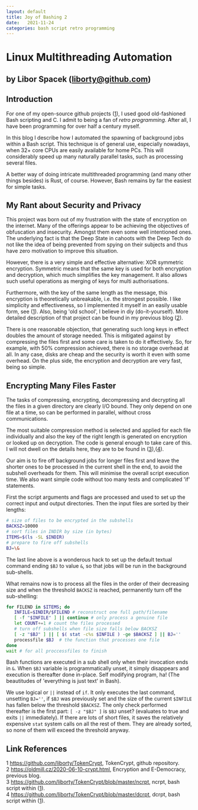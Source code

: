 ```yaml
---
layout: default
title: Joy of Bashing 2
date:   2021-11-24
categories: bash script retro programming
---
```


# Linux Multithreading Automation

## by Libor Spacek (liborty@github.com)

## Introduction

For one of my open-source github projects ([1]),
I used good old-fashioned Bash scripting and C. I admit to being a fan of *retro programming*. After all, I have been programming for over half a century myself.

In this blog I describe how I automated the spawning of background jobs within a Bash script. This technique is of general use, especially nowadays, when 32+ core CPUs are easily available for home PCs. This will considerably speed up many naturally parallel tasks, such as processing several files.

A better way of doing intricate multithreaded programming (and many other things besides) is Rust, of course. However, Bash remains by far the easiest for simple tasks.

## My Rant about Security and Privacy

This project was born out of my frustration with the state of encryption on the internet. Many of the offerings appear to be achieving the objectives of obfuscation and insecurity. Amongst them even some well intentioned ones. The underlying fact is that the Deep State in cahoots with the  Deep Tech do not like the idea of being prevented from spying on their subjects and thus have zero motivation to improve this situation.

However, there is a very simple and effective alternative: XOR symmetric encryption. Symmetric means that the same key is used for both encryption and decryption, which much simplifies the key management. It also allows such useful operations as merging of keys for multi authorisations.

Furthermore, with the key of the same length as the message, this encryption is theoretically unbreakable, i.e. the strongest possible. I like simplicity and effectiveness, so I implemented it myself in an easily usable form, see ([1]). Also, being 'old school', I believe in diy (do-it-yourself). More detailed description of that project can be found in my previous blog ([2]).

There is one reasonable objection, that generating such long keys in effect doubles the amount of storage needed. This is mitigated against by compressing the files first and some care is taken to do it effectively. So, for example, with 50% compression achieved, there is no storage overhead at all. In any case, disks are cheap and the security is worth it even with some overhead. On the plus side, the encryption and decryption are very fast, being so simple.

## Encrypting Many Files Faster

The tasks of compressing, encrypting, decompressing and decrypting all the files in a given directory are clearly I/O bound. They only depend on one file at a time, so can be performed in parallel, without cross communications.

The most suitable compression method is selected and applied for each file individually and also the key of the right length is generated on encryption or looked up on decryption. The code is general enough to take care of this. I will not dwell on the details here, they are to be found in ([3]),([4]).

Our aim is to fire off background jobs for longer files first and leave the shorter ones to be processed in the current shell in the end, to avoid the subshell overheads for them. This will minimise the overall script execution time. We also want simple code without too many tests and complicated 'if' statements.

First the script arguments and flags are processed and used to set up the correct input and output directories. Then the input files are sorted by their lengths:

```bash
# size of files to be encrypted in the subshells
BACKSZ=10000 
# sort files in INDIR by size (in bytes)
ITEMS=$(ls -SL $INDIR)
# prepare to fire off subshells
BJ=\&
```

The last line above is a wonderous hack to set up the default textual command ending `$BJ` to value `&`, so that jobs will be run in the background sub-shells.

What remains now is to process all the files in the order of their decreasing size and when the threshold `BACKSZ` is reached, permanently turn off the sub-shelling:

```bash
for FILEND in $ITEMS; do
   INFILE=$INDIR/$FILEND # reconstruct one full path/filename
   [ -f "$INFILE" ] || continue # only process a genuine file
   let COUNT+=1 # count the files processed
   # turn off subshells when file size falls below BACKSZ
   [ -z "$BJ" ] || [ $( stat -c%s $INFILE ) -ge $BACKSZ ] || BJ='' 
   processfile $BJ  # the function that processes one file
done
wait # for all proccessfiles to finish
```

Bash functions are executed in a sub shell only when their invocation ends in `&`. When `$BJ` variable is programmatically unset, it simply disappears and execution is thereafter done in-place. Self modifying program, ha! (The beautitudes of 'everything is just text' in Bash).

We use logical or `||` instead of `if`. It only executes the last command, unsetting `BJ=''`, if `$BJ` was previously set and the size of the current `$INFILE` has fallen below the threshold `$BACKSZ`. The only check performed thereafter is the first part: `[ -z "$BJ" ]` is `$BJ` unset? (evaluates to true and exits `||` immediately). If there are lots of short files, it saves the relatively expensive `stat` system calls on all the rest of them. They are already sorted, so none of them will exceed the threshold anyway.

## Link References

1 https://github.com/liborty/TokenCrypt, TokenCrypt, github repository.   
2 https://oldmill.cz/2020-06-10-crypt.html, Encryption and E-Democracy, previous blog.  
3 https://github.com/liborty/TokenCrypt/blob/master/ncrpt, ncrpt, bash script within ([1]).  
4 https://github.com/liborty/TokenCrypt/blob/master/dcrpt, dcrpt, bash script within ([1]).   

[1]: https://github.com/liborty/TokenCrypt "TokenCrypt"
[2]: https://oldmill.cz/2020-06-10-crypt.html "Encryption and E-Democracy"  
[3]: https://github.com/liborty/TokenCrypt/blob/master/ncrpt "ncrpt"
[4]: https://github.com/liborty/TokenCrypt/blob/master/dcrpt "dcrpt"
